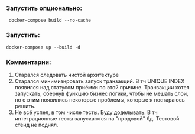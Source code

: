 ### Запустить опционально:
```
 docker-compose build --no-cache
```
### Запустить: 
```
docker-compose up --build -d 
```

### Комментарии:
1. Старался следовать чистой архитектуре
2. Старался минимизировать запуск транзакций. В тч UNIQUE INDEX появился над статусом приёмки по этой причине. Транзакции хотел запускать, обернув функцию бизнес логики, чтобы не мешать слои, но с этим появились некоторые проблемы, которые я постараюсь решить.
3. Не всё успел, в том числе тесты. Буду доделывать. В тч интеграционные тесты запускаются на "продовой" бд. Тестовой стенд не поднял.
